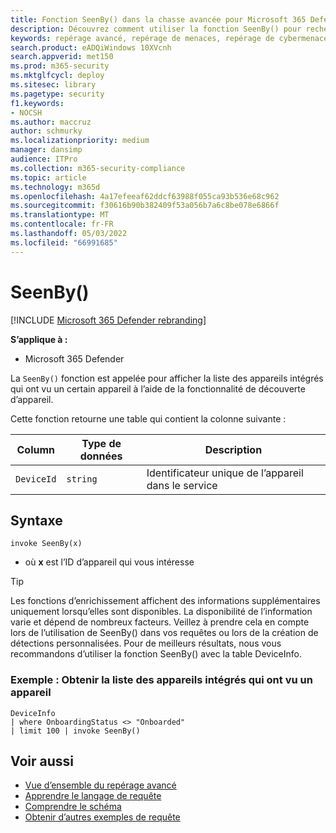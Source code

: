```yaml
---
title: Fonction SeenBy() dans la chasse avancée pour Microsoft 365 Defender
description: Découvrez comment utiliser la fonction SeenBy() pour rechercher quels appareils intégrés ont découvert un certain appareil
keywords: repérage avancé, repérage de menaces, repérage de cybermenaces, Microsoft 365 Defender, microsoft 365, m365, recherche, requête, télémétrie, référence de schéma, kusto, SeenBy, découverte d’appareil, fonction, enrichissement
search.product: eADQiWindows 10XVcnh
search.appverid: met150
ms.prod: m365-security
ms.mktglfcycl: deploy
ms.sitesec: library
ms.pagetype: security
f1.keywords:
- NOCSH
ms.author: maccruz
author: schmurky
ms.localizationpriority: medium
manager: dansimp
audience: ITPro
ms.collection: m365-security-compliance
ms.topic: article
ms.technology: m365d
ms.openlocfilehash: 4a17efeeaf62ddcf63988f055ca93b536e68c962
ms.sourcegitcommit: f30616b90b382409f53a056b7a6c8be078e6866f
ms.translationtype: MT
ms.contentlocale: fr-FR
ms.lasthandoff: 05/03/2022
ms.locfileid: "66991685"
---
```

# <a name="seenby"></a>SeenBy()

[!INCLUDE [Microsoft 365 Defender rebranding](../includes/microsoft-defender.md)]


**S’applique à :**
- Microsoft 365 Defender

La `SeenBy()` fonction est appelée pour afficher la liste des appareils intégrés qui ont vu un certain appareil à l’aide de la fonctionnalité de découverte d’appareil.

Cette fonction retourne une table qui contient la colonne suivante :

| Column | Type de données | Description |
|------------|---------------|-------------|
| `DeviceId` | `string` | Identificateur unique de l’appareil dans le service |


## <a name="syntax"></a>Syntaxe

```kusto
invoke SeenBy(x)
```

- où **x** est l’ID d’appareil qui vous intéresse

>[!TIP]
> Les fonctions d’enrichissement affichent des informations supplémentaires uniquement lorsqu’elles sont disponibles. La disponibilité de l’information varie et dépend de nombreux facteurs. Veillez à prendre cela en compte lors de l’utilisation de SeenBy() dans vos requêtes ou lors de la création de détections personnalisées. Pour de meilleurs résultats, nous vous recommandons d’utiliser la fonction SeenBy() avec la table DeviceInfo.

### <a name="example-obtain-list-of-onboarded-devices-that-have-seen-a-device"></a>Exemple : Obtenir la liste des appareils intégrés qui ont vu un appareil

```kusto
DeviceInfo 
| where OnboardingStatus <> "Onboarded" 
| limit 100 | invoke SeenBy()
```

## <a name="related-topics"></a>Voir aussi
- [Vue d’ensemble du repérage avancé](advanced-hunting-overview.md)
- [Apprendre le langage de requête](advanced-hunting-query-language.md)
- [Comprendre le schéma](advanced-hunting-schema-tables.md)
- [Obtenir d’autres exemples de requête](advanced-hunting-shared-queries.md)

